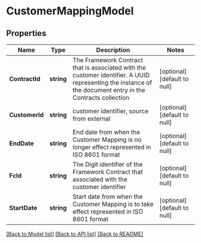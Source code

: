 # CustomerMappingModel

## Properties
Name | Type | Description | Notes
------------ | ------------- | ------------- | -------------
**ContractId** | **string** | The Framework Contract that is associated with the customer identifier.  A UUID representing the instance of the document entry in the Contracts collection | [optional] [default to null]
**CustomerId** | **string** | customer identifier, source from external | [optional] [default to null]
**EndDate** | **string** | End date from when the Customer Mapping is no longer effect represented in ISO 8601 format | [optional] [default to null]
**FcId** | **string** | The Digit identifier of the Framework Contract that associated with the customer identifier | [optional] [default to null]
**StartDate** | **string** | Start date from when the Customer Mapping is to take effect represented in ISO 8601 format | [optional] [default to null]

[[Back to Model list]](../README.md#documentation-for-models) [[Back to API list]](../README.md#documentation-for-api-endpoints) [[Back to README]](../README.md)


